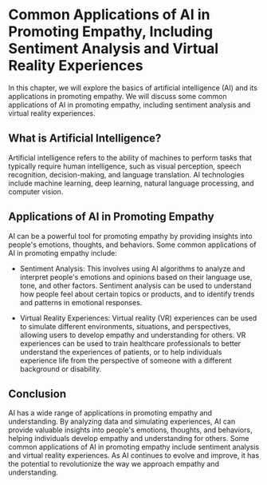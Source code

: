 # Common Applications of AI in Promoting Empathy, Including Sentiment Analysis and Virtual Reality Experiences

In this chapter, we will explore the basics of artificial intelligence (AI) and its applications in promoting empathy. We will discuss some common applications of AI in promoting empathy, including sentiment analysis and virtual reality experiences.

What is Artificial Intelligence?
--------------------------------

Artificial intelligence refers to the ability of machines to perform tasks that typically require human intelligence, such as visual perception, speech recognition, decision-making, and language translation. AI technologies include machine learning, deep learning, natural language processing, and computer vision.

Applications of AI in Promoting Empathy
---------------------------------------

AI can be a powerful tool for promoting empathy by providing insights into people's emotions, thoughts, and behaviors. Some common applications of AI in promoting empathy include:

* Sentiment Analysis: This involves using AI algorithms to analyze and interpret people's emotions and opinions based on their language use, tone, and other factors. Sentiment analysis can be used to understand how people feel about certain topics or products, and to identify trends and patterns in emotional responses.

* Virtual Reality Experiences: Virtual reality (VR) experiences can be used to simulate different environments, situations, and perspectives, allowing users to develop empathy and understanding for others. VR experiences can be used to train healthcare professionals to better understand the experiences of patients, or to help individuals experience life from the perspective of someone with a different background or disability.

Conclusion
----------

AI has a wide range of applications in promoting empathy and understanding. By analyzing data and simulating experiences, AI can provide valuable insights into people's emotions, thoughts, and behaviors, helping individuals develop empathy and understanding for others. Some common applications of AI in promoting empathy include sentiment analysis and virtual reality experiences. As AI continues to evolve and improve, it has the potential to revolutionize the way we approach empathy and understanding.
